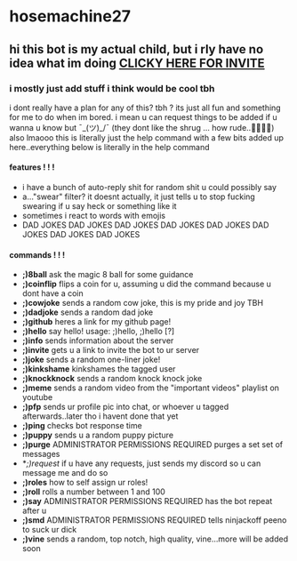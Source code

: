 # hosemachine27
## hi this bot is my actual child, but i rly have no idea what im doing [CLICKY HERE FOR INVITE](https://discordapp.com/api/oauth2/authorize?client_id=433064995274883078&permissions=0&scope=bot)
### i mostly just add stuff i think would be cool tbh
i dont really have a plan for any of this? tbh ? its just all fun and something for me to do when im bored. i mean u can request things to be added if u wanna u know but ¯\_(ツ)_/¯
(they dont like the shrug ... how rude..🤷🤷🤷🤷) also lmaooo this is literally just the help command with a few bits added up here..everything below is literally in the help command

#### features ! ! !
* i have a bunch of auto-reply shit for random shit u could possibly say
* a..."swear" filter? it doesnt actually, it just tells u to stop fucking swearing if u say heck or something like it
* sometimes i react to words with emojis
* DAD JOKES DAD JOKES DAD JOKES DAD JOKES DAD JOKES DAD JOKES DAD JOKES DAD JOKES

#### commands ! ! !
* **;)8ball**
ask the magic 8 ball for some guidance
* **;)coinflip**
flips a coin for u, assuming u did the command because u dont have a coin
* **;)cowjoke**
sends a random cow joke, this is my pride and joy TBH
* **;)dadjoke**
sends a random dad joke
* **;)github**
heres a link for my github page!
* **;)hello**
say hello!
usage: ;)hello, ;)hello [?]
* **;)info**
sends information about the server
* **;)invite**
gets u a link to invite the bot to ur server
* **;)joke**
sends a random one-liner joke!
* **;)kinkshame**
kinkshames the tagged user
* **;)knockknock**
sends a random knock knock joke
* **;)meme**
sends a random video from the "important videos" playlist on youtube
* **;)pfp**
sends ur profile pic into chat, or whoever u tagged afterwards..later tho i havent done that yet
* **;)ping**
checks bot response time
* **;)puppy**
sends u a random puppy picture
* **;)purge**
ADMINISTRATOR PERMISSIONS REQUIRED
purges a set set of messages
* **;)request*
if u have any requests, just sends my discord so u can message me and do so
* **;)roles**
how to self assign ur roles!
* **;)roll**
rolls a number between 1 and 100
* **;)say**
ADMINISTRATOR PERMISSIONS REQUIRED
has the bot repeat after u
* **;)smd**
ADMINISTRATOR PERMISSIONS REQUIRED
tells ninjackoff peeno to suck ur dick
* **;)vine**
sends a random, top notch, high quality, vine...more will be added soon
